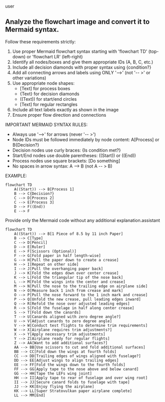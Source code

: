 user

## Analyze the flowchart image and convert it to Mermaid syntax.

Follow these requirements strictly:

1. Use proper Mermaid flowchart syntax starting with 'flowchart TD' (top-down) or 'flowchart LR' (left-right)
2. Identify all nodes/boxes and give them appropriate IDs (A, B, C, etc.)
3. Include all decision diamonds with proper syntax using {condition?}
4. Add all connecting arrows and labels using ONLY '-->' (not '-- >' or other variations)
5. Use appropriate node shapes:
   - [Text] for process boxes
   - {Text} for decision diamonds  
   - ((Text)) for start/end circles
   - [Text] for regular rectangles
6. Include all text labels exactly as shown in the image
7. Ensure proper flow direction and connections

IMPORTANT MERMAID SYNTAX RULES:
- Always use '-->' for arrows (never '-- >')
- Node IDs must be followed immediately by node content: A[Process] or B{Decision?}
- Decision nodes use curly braces: {Is condition met?}
- Start/End nodes use double parentheses: ((Start)) or ((End))
- Process nodes use square brackets: [Do something]
- No spaces in arrow syntax: A --> B (not A -- > B)

EXAMPLE:
```mermaid
flowchart TD
    A((Start)) --> B[Process 1]
    B --> C{Decision?}
    C --> D[Process 2]
    C --> E[Process 3]
    D --> F((End))
    E --> F
```

Provide only the Mermaid code without any additional explanation.assistant

```mermaid
flowchart TD
    A((Start)) --> B[1 Piece of 8.5 by 11 inch Paper]
    B --> C[Type]
    C --> D[Pencil]
    D --> E[Ruler]
    E --> F[Scissors (Optional)]
    F --> G[Fold paper in half length-wise]
    G --> H[Pull the paper down to create a crease]
    H --> I[Repeat on other side]
    I --> J[Pull the overhanging paper back]
    J --> K[Fold the edges down over center crease]
    K --> L[Fold the triangular tip of the nose back]
    L --> M[Fold the wings into the center and crease]
    M --> N[Pull the nose to the trailing edge on airplane side]
    N --> O[Measure back 1 inch from crease and mark]
    O --> P[Pull the nose forward to the 1 inch mark and crease]
    P --> Q[Unfold the new crease, pull leading edges inward]
    Q --> R[Refold the nose over adjusted leading edges]
    R --> S[Fold the fuselage in half along center crease]
    S --> T[Fold down the canards]
    T --> U[Canards aligned with zero degree angle?]
    U --> V[Adjust canards to zero degree angle]
    V --> W[Conduct test flights to determine trim requirements]
    W --> X[Airplane requires trim adjustments?]
    X --> Y[Apply necessary trim adjustments]
    Y --> Z[Airplane ready for regular flights]
    Z --> AA[Want to add additional surfaces?]
    AA --> BB[Use scissors to cut and fold additional surfaces]
    BB --> CC[Fold down the wings at fourth folds]
    CC --> DD[Trailing edges of wings aligned with fuselage?]
    DD --> EE[Adjust wings to align trailing edges]
    EE --> FF[Fold the wings down to the fourth folds]
    FF --> GG[Apply tape to the nose above and below canard]
    GG --> HH[Tape the LEFs wing joint]
    HH --> II[Apply tape to rear of fuselage and over wing root]
    II --> JJ[Secure canard folds to fuselage with tape]
    JJ --> KK[Enjoy flying the airplane]
    KK --> LL[Super Stratovulkan paper airplane complete]
    LL --> MM[End]
```